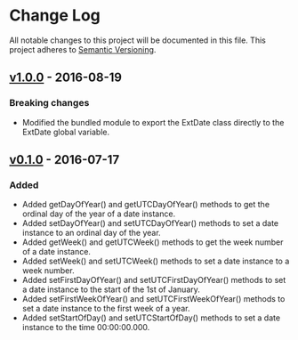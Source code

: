 # Change Log
All notable changes to this project will be documented in this file.
This project adheres to [Semantic Versioning](http://semver.org/).


## [v1.0.0] - 2016-08-19

### Breaking changes

- Modified the bundled module to export the ExtDate class directly to the ExtDate global variable.


## [v0.1.0] - 2016-07-17

### Added

- Added getDayOfYear() and getUTCDayOfYear() methods to get the ordinal day of the year of a date instance.
- Added setDayOfYear() and setUTCDayOfYear() methods to set a date instance to an ordinal day of the year.
- Added getWeek() and getUTCWeek() methods to get the week number of a date instance.
- Added setWeek() and setUTCWeek() methods to set a date instance to a week number.
- Added setFirstDayOfYear() and setUTCFirstDayOfYear() methods to set a date instance to the start of the 1st of January.
- Added setFirstWeekOfYear() and setUTCFirstWeekOfYear() methods to set a date instance to the first week of a year.
- Added setStartOfDay() and setUTCStartOfDay() methods to set a date instance to the time 00:00:00.000.

[Latest]: https://github.com/MrSlide/ExtDate/tree/master
[Unreleased]: https://github.com/MrSlide/ExtDate/tree/develop
[v1.0.0]: https://github.com/MrSlide/ExtDate/tree/v1.0.0
[v0.1.0]: https://github.com/MrSlide/ExtDate/tree/v0.1.0
